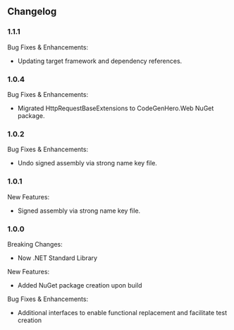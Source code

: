 ﻿## Changelog

### 1.1.1
Bug Fixes & Enhancements:
* Updating target framework and dependency references.

### 1.0.4
Bug Fixes & Enhancements:
* Migrated HttpRequestBaseExtensions to CodeGenHero.Web NuGet package.

### 1.0.2
Bug Fixes & Enhancements:
* Undo signed assembly via strong name key file.

### 1.0.1
New Features:
* Signed assembly via strong name key file.

### 1.0.0
Breaking Changes:
* Now .NET Standard Library

New Features:
* Added NuGet package creation upon build

Bug Fixes & Enhancements:
* Additional interfaces to enable functional replacement and facilitate test creation
